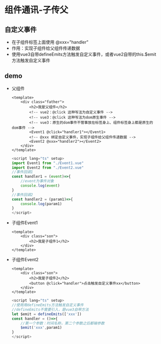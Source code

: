 # 组件通讯-子传父

## 自定义事件
+ 在子组件标签上面使用 @xxx="handler"
+ 作用：实现子组件给父组件传递数据
+ 使用vue3自带defineEmits方法触发自定义事件，或者vue2自带的this.$emit方法触发自定义事件

## demo
+ 父组件
    ```vue
    <template>
        <div class="father">
            <h2>我是父组件</h2>
            <!-- vue2：@click 这种写法为自定义事件 -->
            <!-- vue3：@click 这种写法为dom原生事件 -->
            <!-- vue3：原生的dom事件不管事放在标签身上、组件标签身上都是原生的dom事件 -->
            <Event1 @click="handler1"></Event1>
            <!-- @xxx 绑定自定义事件，实现子组件给父组件传递数据 -->
            <Event2 @xxx="handler2"></Event2>
        </div>
    </template>
    ```
    ```ts
    <script lang="ts" setup>
    import Event1 from "./Event1.vue"
    import Event2 from "./Event2.vue"
    //事件回调1
    const handler1 = (event)=>{
        //event为事件对象
        console.log(event)
    }
    //事件回调2
    const handler2 = (param1)=>{
        console.log(param1)
    }
    </script>
    ```

+ 子组件Event1
    ```vue
    <template>
        <div class="son">
            <h2>我是子组件1</h2>
        </div>
    </template>
    ```

+ 子组件Event2
    ```vue
    <template>
        <div class="son">
            <h2>我是子组件2</h2>
            <button @click="handler">点击触发自定义事件xx</button>
        </div>
    </template>
    ```
    ```ts
    <script lang="ts" setup>
    //使用用defineEmits方法触发自定义事件
    //defineEmits不需要引入，是vue3自带方法
    let $emit = defineEmits(['xxx'])
    const handler = ()=>{
        //第一个参数：时间名称，第二个参数之后都输参数
        $emit('xxx',param1)
    }
    </script>
    ```